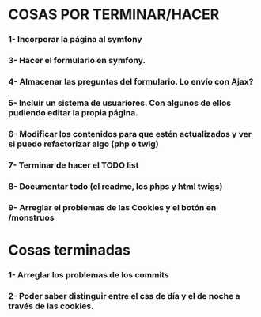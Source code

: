 #   COSAS POR TERMINAR/HACER

### 1-  Incorporar la página al symfony
### 3- Hacer el formulario en symfony.


### 4- Almacenar las preguntas del formulario. Lo envío con Ajax?


### 5- Incluir un sistema de usuariores. Con algunos de ellos pudiendo editar la propia página. 


### 6- Modificar los contenidos para que estén actualizados y ver si puedo refactorizar algo (php o twig)


### 7- Terminar de hacer el TODO list


### 8- Documentar todo (el readme, los phps y html twigs)  


### 9- Arreglar el problemas de las Cookies y el botón en /monstruos





# Cosas terminadas

### 1- Arreglar los problemas de los commits


### 2- Poder saber distinguir entre el css de día y el de noche a través de las cookies.
